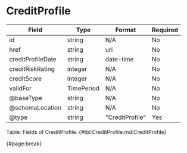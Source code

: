 <!--
    ATTENTION: This file was generated via gradle!
               Do NOT manually edit this file! Any such changes will be overwritten!
-->

# CreditProfile

| Field | Type | Format | Required |
| ------- | ------- | ------- | --- |
| id | string | N/A | No |
| href | string | uri | No |
| creditProfileDate | string | date-time | No |
| creditRiskRating | integer | N/A | No |
| creditScore | integer | N/A | No |
| validFor | TimePeriod | N/A | No |
| @baseType | string | N/A | No |
| @schemaLocation | string | N/A | No |
| @type | string | "CreditProfile" | Yes |

Table: Fields of CreditProfile. {#tbl:CreditProfile.md:CreditProfile}

{#page:break}
